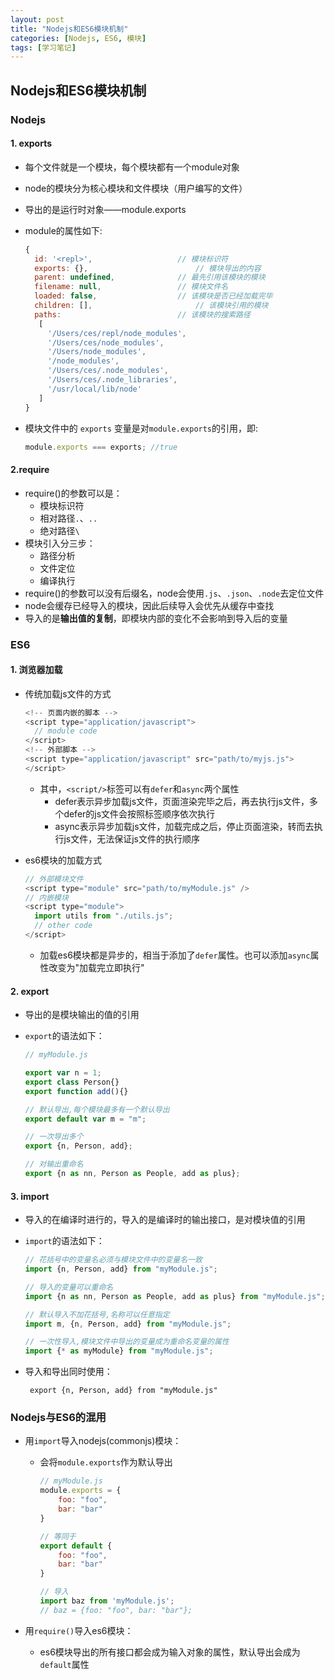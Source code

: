 ```yaml
---
layout: post
title: "Nodejs和ES6模块机制"
categories: [Nodejs, ES6, 模块]
tags: [学习笔记]
---
```


## Nodejs和ES6模块机制

### Nodejs

#### 1. exports

- 每个文件就是一个模块，每个模块都有一个module对象

- node的模块分为核心模块和文件模块（用户编写的文件）

- 导出的是运行时对象——module.exports

- module的属性如下:

  ```javascript
  {
    id: '<repl>', 					// 模块标识符
    exports: {},						// 模块导出的内容
    parent: undefined,				// 最先引用该模块的模块
    filename: null,					// 模块文件名
    loaded: false,					// 该模块是否已经加载完毕
    children: [],						// 该模块引用的模块
    paths: 							// 该模块的搜索路径
     [
       '/Users/ces/repl/node_modules',
       '/Users/ces/node_modules',
       '/Users/node_modules',
       '/node_modules',
       '/Users/ces/.node_modules',
       '/Users/ces/.node_libraries',
       '/usr/local/lib/node' 
     ]
  }
  ```

- 模块文件中的 `exports` 变量是对`module.exports`的引用，即:

  ```javascript
  module.exports === exports; //true
  ```

#### 2.require

- require()的参数可以是：
  - 模块标识符
  - 相对路径`.`、`..`
  - 绝对路径`\`
- 模块引入分三步：
  - 路径分析
  - 文件定位
  - 编译执行
- require()的参数可以没有后缀名，node会使用`.js`、`.json`、`.node`去定位文件
- node会缓存已经导入的模块，因此后续导入会优先从缓存中查找
- 导入的是**输出值的复制**，即模块内部的变化不会影响到导入后的变量

### ES6

#### 1. 浏览器加载

- 传统加载js文件的方式

  ```javascript
  <!-- 页面内嵌的脚本 -->
  <script type="application/javascript">
    // module code
  </script>
  <!-- 外部脚本 -->
  <script type="application/javascript" src="path/to/myjs.js">
  </script>
  ```

  - 其中，`<script/>`标签可以有`defer`和`async`两个属性
    - defer表示异步加载js文件，页面渲染完毕之后，再去执行js文件，多个defer的js文件会按照标签顺序依次执行
    - async表示异步加载js文件，加载完成之后，停止页面渲染，转而去执行js文件，无法保证js文件的执行顺序

- es6模块的加载方式

  ```javascript
  // 外部模块文件
  <script type="module" src="path/to/myModule.js" />
  // 内嵌模块
  <script type="module">
    import utils from "./utils.js";
    // other code
  </script>
  ```

  - 加载es6模块都是异步的，相当于添加了`defer`属性。也可以添加`async`属性改变为"加载完立即执行"

#### 2. export

- 导出的是模块输出的值的引用

- `export`的语法如下：

  ```javascript
  // myModule.js
  
  export var n = 1;
  export class Person{}
  export function add(){}
  
  // 默认导出,每个模块最多有一个默认导出
  export default var m = "m";
  
  // 一次导出多个
  export {n, Person, add};
  
  // 对输出重命名
  export {n as nn, Person as People, add as plus};
  ```

#### 3. import

- 导入的在编译时进行的，导入的是编译时的输出接口，是对模块值的引用

- `import`的语法如下：

  ```javascript
  // 花括号中的变量名必须与模块文件中的变量名一致
  import {n, Person, add} from "myModule.js";
  
  // 导入的变量可以重命名
  import {n as nn, Person as People, add as plus} from "myModule.js";
  
  // 默认导入不加花括号,名称可以任意指定
  import m, {n, Person, add} from "myModule.js";
  
  // 一次性导入,模块文件中导出的变量成为重命名变量的属性
  import {* as myModule} from "myModule.js";
  ```

- 导入和导出同时使用：

  ` export {n, Person, add} from "myModule.js"`

### Nodejs与ES6的混用

- 用`import`导入nodejs(commonjs)模块：

  - 会将`module.exports`作为默认导出

    ```javascript
    // myModule.js
    module.exports = {
        foo: "foo",
        bar: "bar"
    }
    
    // 等同于
    export default {
        foo: "foo",
        bar: "bar"
    }
    
    // 导入
    import baz from 'myModule.js';
    // baz = {foo: "foo", bar: "bar"};
    ```

- 用`require()`导入es6模块：

  - es6模块导出的所有接口都会成为输入对象的属性，默认导出会成为`default`属性